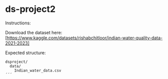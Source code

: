 # ds-project2

Instructions: 

Download the dataset here:
[https://www.kaggle.com/datasets/rishabchitloor/indian-water-quality-data-2021-2023]

Expected structure:
```
dsproject/
  data/
    Indian_water_data.csv
´´´


